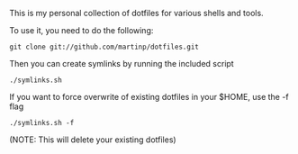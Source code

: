 This is my personal collection of dotfiles for various shells and tools.

To use it, you need to do the following:

    git clone git://github.com/martinp/dotfiles.git

Then you can create symlinks by running the included script

    ./symlinks.sh

If you want to force overwrite of existing dotfiles in your $HOME, use the -f flag

    ./symlinks.sh -f

(NOTE: This will delete your existing dotfiles)
